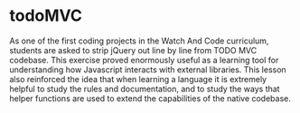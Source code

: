 # todoMVC
As one of the first coding projects in the Watch And Code curriculum,
students are asked to strip jQuery out line by line from TODO MVC codebase.
This exercise proved enormously useful as a learning tool for understanding how Javascript interacts with external libraries.  This lesson also reinforced the idea that when learning a language it is extremely helpful to study the rules and documentation, and to study the ways that helper functions are used to extend the capabilities of the native codebase.
